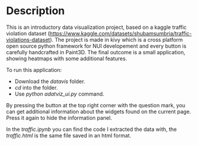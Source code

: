 # Description
This is an introductory data visualization project, based on a kaggle traffic violation dataset (https://www.kaggle.com/datasets/shubamsumbria/traffic-violations-dataset). The project is made in kivy which is a cross platform open source python framework for NUI developement and every button is carefully handcrafted in Paint3D. The final outcome is a small application, showing heatmaps with some additional features.


To run this application:
- Download the *datavis* folder.
- *cd* into the folder.
- Use *python adatviz_ui.py* command.

By pressing the button at the top right corner with the question mark, you can get additional information about the widgets found on the current page.  Press it again to hide the information panel.  

In the *traffic.ipynb* you can find the code I extracted the data with, the *traffic.html* is the same file saved in an html format.
